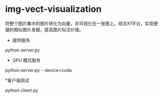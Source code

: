 # img-vect-visualization

将整个图片集中的图片转化为向量，并可视化在一张图上。结合X1平台，实现便捷的相似图片发掘，提高图片标注价值。

* 提供服务

python server.py 

* GPU 模式服务

python server.py --device=cuda

*客户端测试

python client.py
